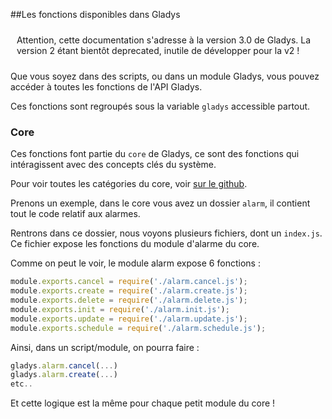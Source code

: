 ##Les fonctions disponibles dans Gladys

<div class="alert alert-info" role="alert" style="padding: 10px;">Attention, cette documentation s'adresse à la version 3.0 de Gladys. La version 2 étant bientôt deprecated, inutile de développer pour la v2 !</div>

Que vous soyez dans des scripts, ou dans un module Gladys, vous pouvez accéder à toutes les fonctions de l'API Gladys.

Ces fonctions sont regroupés sous la variable `gladys` accessible partout.

### Core

Ces fonctions font partie du `core` de Gladys, ce sont des fonctions qui intéragissent avec des concepts clés du système. 

Pour voir toutes les catégories du core, voir [sur le github](https://github.com/GladysProject/Gladys/tree/v3/api/core).

Prenons un exemple, dans le core vous avez un dossier `alarm`, il contient tout le code relatif aux alarmes.

Rentrons dans ce dossier, nous voyons plusieurs fichiers, dont un `index.js`. Ce fichier expose les fonctions du module d'alarme du core.

Comme on peut le voir, le module alarm expose 6 fonctions : 

```javascript
module.exports.cancel = require('./alarm.cancel.js');
module.exports.create = require('./alarm.create.js');
module.exports.delete = require('./alarm.delete.js');
module.exports.init = require('./alarm.init.js');
module.exports.update = require('./alarm.update.js');
module.exports.schedule = require('./alarm.schedule.js');
```

Ainsi, dans un script/module, on pourra faire : 

```javascript
gladys.alarm.cancel(...)
gladys.alarm.create(...)
etc..
```

Et cette logique est la même pour chaque petit module du core !